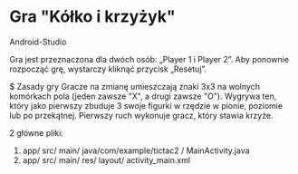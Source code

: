 # Gra "Kółko i krzyżyk"
Android-Studio

Gra jest przeznaczona dla dwóch osób: „Player 1 i Player 2”.
Aby ponownie rozpocząć grę, wystarczy kliknąć przycisk „Resetuj”.


$ Zasady gry Gracze na zmianę umieszczają znaki 3x3 na wolnych komórkach pola (jeden zawsze "X", a drugi zawsze "O"). 
Wygrywa ten, który jako pierwszy zbuduje 3 swoje figurki w rzędzie w pionie, poziomie lub po przekątnej. 
Pierwszy ruch wykonuje gracz, który stawia krzyże.


2 główne pliki:
1) app/ src/ main/ java/com/example/tictac2 / MainActivity.java
2) app/ src/ main/ res/ layout/ activity_main.xml

